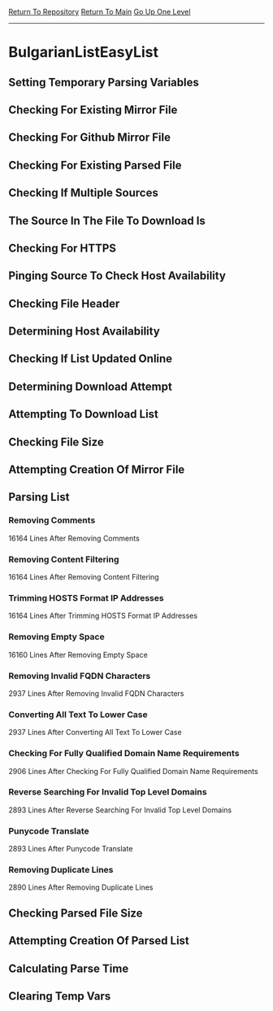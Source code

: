 [Return To Repository](https://github.com/bast69/piholeparser/)
[Return To Main](https://github.com/bast69/piholeparser/blob/master/RecentRunLogs/Mainlog.md)
[Go Up One Level](https://github.com/bast69/piholeparser/blob/master/RecentRunLogs/TopLevelScripts/30-Processing-External-Blacklists.md)
____________________________________
# BulgarianListEasyList
## Setting Temporary Parsing Variables
## Checking For Existing Mirror File
## Checking For Github Mirror File
## Checking For Existing Parsed File
## Checking If Multiple Sources
## The Source In The File To Download Is
## Checking For HTTPS
## Pinging Source To Check Host Availability
## Checking File Header
## Determining Host Availability
## Checking If List Updated Online
## Determining Download Attempt
## Attempting To Download List
## Checking File Size
## Attempting Creation Of Mirror File
## Parsing List
### Removing Comments
16164 Lines After Removing Comments
### Removing Content Filtering
16164 Lines After Removing Content Filtering
### Trimming HOSTS Format IP Addresses
16164 Lines After Trimming HOSTS Format IP Addresses
### Removing Empty Space
16160 Lines After Removing Empty Space
### Removing Invalid FQDN Characters
2937 Lines After Removing Invalid FQDN Characters
### Converting All Text To Lower Case
2937 Lines After Converting All Text To Lower Case
### Checking For Fully Qualified Domain Name Requirements
2906 Lines After Checking For Fully Qualified Domain Name Requirements
### Reverse Searching For Invalid Top Level Domains
2893 Lines After Reverse Searching For Invalid Top Level Domains
### Punycode Translate
2893 Lines After Punycode Translate
### Removing Duplicate Lines
2890 Lines After Removing Duplicate Lines
## Checking Parsed File Size
## Attempting Creation Of Parsed List
## Calculating Parse Time
## Clearing Temp Vars
